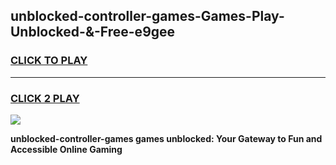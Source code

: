 
## unblocked-controller-games-Games-Play-Unblocked-&-Free-e9gee
<h3>
<a href="https://premium76.site?title=unblocked-controller-games&ref=24A">CLICK TO PLAY</a></h3>
<hr>

<h3>
<a href="https://premium76.site?title=unblocked-controller-games&ref=24A">CLICK 2 PLAY</a>
  
</h3>

<a href="https://premium76.site?title=unblocked-controller-games&ref=24A"><img src="https://clearcache.store/games.png"></a>


**unblocked-controller-games games unblocked: Your Gateway to Fun and Accessible Online Gaming**
